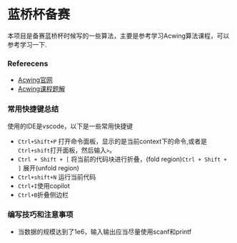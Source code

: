 
# 蓝桥杯备赛
本项目是备赛蓝桥杯时候写的一些算法，主要是参考学习Acwing算法课程，可以参考学习一下.

### Referecens
- [Acwing官网](https://www.acwing.com/activity/content/introduction/11/)
- [Acwing课程题解](https://www.cnblogs.com/littlehb/p/15393332.html)


### 常用快捷键总结
使用的IDE是vscode，以下是一些常用快捷键
- `Ctrl+Shift+P` 打开命令面板，显示的是当前context下的命令,或者是`Ctrl+shift`打开面板，然后输入`>`。
- `Ctrl + Shift + [` 将当前的代码块进行折叠，(fold region)`Ctrl + Shift + ]` 展开(unfold region)
- `Ctrl+shift+N` 运行当前代码
- `Ctrl+I`使用copilot
- `Ctrl+B`折叠侧边栏

### 编写技巧和注意事项
- 当数据的规模达到了1e6，输入输出应当尽量使用scanf和printf
